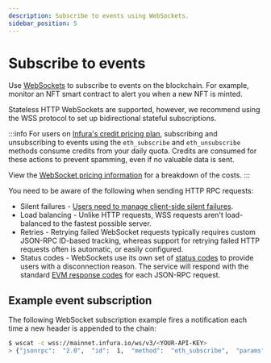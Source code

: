 ```yaml
---
description: Subscribe to events using WebSockets.
sidebar_position: 5
---
```


# Subscribe to events

Use [WebSockets](../concepts/websockets.md) to subscribe to events
on the blockchain. For example, monitor an NFT smart contract to alert you when a new NFT is minted.

Stateless HTTP WebSockets are supported, however, we recommend using the WSS protocol to set up bidirectional stateful
subscriptions.

:::info
For users on [Infura's credit pricing plan](../get-started/pricing/index.md), subscribing and unsubscribing to
events using the `eth_subscribe` and `eth_unsubscribe` methods consume credits from your daily quota.
Credits are consumed for these actions to prevent spamming, even if no valuable data is sent.

View the [WebSocket pricing information](../concepts/websockets.md#pricing) for a breakdown of the costs.
:::

You need to be aware of the following when sending HTTP RPC requests:

- Silent failures - [Users need to manage client-side silent failures](https://developer.mozilla.org/en-US/docs/Web/API/WebSockets_API/Writing_WebSocket_servers#pings_and_pongs_the_heartbeat_of_websockets).
- Load balancing - Unlike HTTP requests, WSS requests aren't load-balanced to the fastest possible server.
- Retries - Retrying failed WebSocket requests typically requires custom JSON-RPC ID-based tracking, whereas support for
  retrying failed HTTP requests often is automatic, or easily configured.
- Status codes - WebSockets use its own set of [status codes](https://pkg.go.dev/github.com/gorilla/websocket#pkg-constants)
  to provide users with a disconnection reason. The service will respond with the standard
  [EVM response codes](../reference/ethereum/json-rpc-methods/index.md#error-codes) for each JSON-RPC request.

## Example event subscription

The following WebSocket subscription example fires a notification each time a new header is appended to the chain:

```bash
$ wscat -c wss://mainnet.infura.io/ws/v3/<YOUR-API-KEY>
> {"jsonrpc":  "2.0",  "id":  1,  "method":  "eth_subscribe",  "params":  ["newHeads"]}
```
